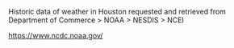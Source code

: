 Historic data of weather in Houston requested and retrieved from Department of Commerce > NOAA > NESDIS > NCEI

https://www.ncdc.noaa.gov/
